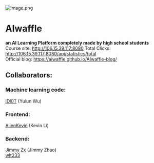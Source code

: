 ![image.png](https://i.loli.net/2020/03/06/GbHBqouLYRN5r4M.png) 
# AIwaffle
**an AI Learning Platform completely made by high school students**  
Course site: http://106.15.39.117:8080
Total Clicks: http://106.15.39.117:8080/api/statistics/total  
Official blog: https://aiwaffle.github.io/AIwaffle-blog/

## Collaborators:
### Machine learning code: 
[IDl0T](https://github.com/IDl0T) (Yulun Wu)
        
### Frontend: 
[AlienKevin](https://github.com/AlienKevin) (Kevin Li)
        
### Backend: 
[Jimmy Zx](https://github.com/jimmy-zx) (Jimmy Zhao)  
[wlt233](https://github.com/wlt233)
    
